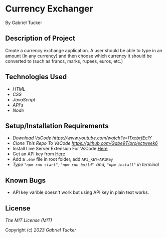 # Currency Exchanger
By Gabriel Tucker

## Description of Project
Create a currency exchange application. A user should be able to type in an amount (In any currency) and then choose which currency it should be converted to (such as francs, marks, rupees, euros, etc.)

## Technologies Used

*   _HTML_
*   _CSS_
*   _JavaScript_
*   _API's_
*   _Node_

## Setup/Installation Requirements
* _Download VsCode https://www.youtube.com/watch?v=ITxcbrfEcIY_
* _Clone This Repo To VsCode https://github.com/Gabe9T/projectweek6_
* Install Live Server Extension For VsCode [Here](https://marketplace.visualstudio.com/items?itemName=ritwickdey.LiveServer 'https://marketplace.visualstudio.com/items?itemName=ritwickdey.LiveServer')
* Get an API key from [Here](https://exchangerate-api.com)
*  Add a `.env` file in root folder, add  `API_KEY=APIKey`
* _Type `"npm run start"`, `"npm run build" `and, `"npm install"` in terminal_


## Known Bugs

*   API key varible doesn't work but using API key in plain text works.

## License

_The MIT License (MIT)_

Copyright (c) _2023_ _Gabriel Tucker_
